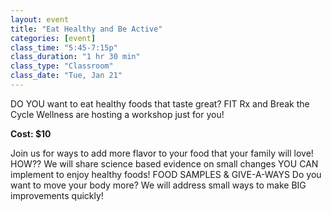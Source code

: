 ```yaml
---
layout: event
title: "Eat Healthy and Be Active"
categories: [event]
class_time: "5:45-7:15p"
class_duration: "1 hr 30 min"
class_type: "Classroom"
class_date: "Tue, Jan 21"
---
```

DO YOU want to eat healthy foods that taste great?
FIT Rx and Break the Cycle Wellness are hosting a workshop just for you!

**Cost: $10**

Join us for ways to add more flavor to your food that your family will love!
HOW??
We will share science based evidence on small changes YOU CAN implement to enjoy healthy foods!  FOOD SAMPLES & GIVE-A-WAYS
Do you want to move your body more? We will address small ways to make BIG improvements quickly!